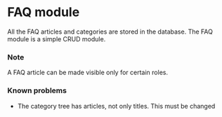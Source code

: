 # FAQ module

All the FAQ articles and categories are stored in the database. The FAQ module is a simple CRUD module.

### Note

A FAQ article can be made visible only for certain roles.

### Known problems

- The category tree has articles, not only titles. This must be changed
